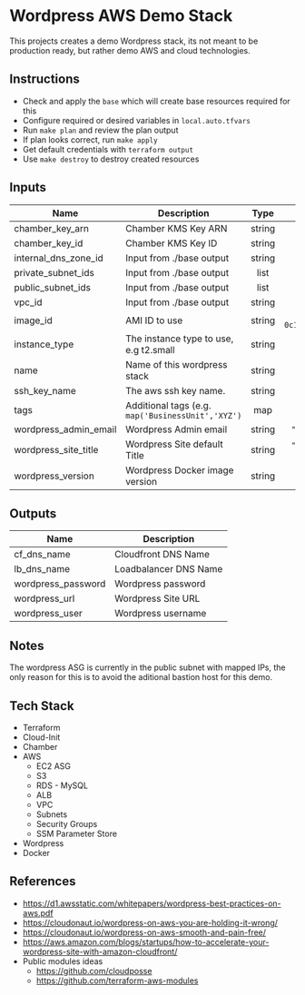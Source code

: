 # Wordpress AWS Demo Stack

This projects creates a demo Wordpress stack, its not meant to be production ready, but rather demo AWS and cloud technologies.

## Instructions
- Check and apply the `base` which will create base resources required for this
- Configure required or desired variables in `local.auto.tfvars`
- Run `make plan` and review the plan output
- If plan looks correct, run `make apply`
- Get default credentials with `terraform output`
- Use `make destroy` to destroy created resources

## Inputs

| Name | Description | Type | Default | Required |
|------|-------------|:----:|:-----:|:-----:|
| chamber\_key\_arn | Chamber KMS Key ARN | string | n/a | yes |
| chamber\_key\_id | Chamber KMS Key ID | string | n/a | yes |
| internal\_dns\_zone\_id | Input from ./base output | string | n/a | yes |
| private\_subnet\_ids | Input from ./base output | list | n/a | yes |
| public\_subnet\_ids | Input from ./base output | list | n/a | yes |
| vpc\_id | Input from ./base output | string | n/a | yes |
| image\_id | AMI ID to use | string | `"ami-0c15064daa40f95b5"` | no |
| instance\_type | The instance type to use, e.g t2.small | string | `"t3.small"` | no |
| name | Name of this wordpress stack | string | `"demo"` | no |
| ssh\_key\_name | The aws ssh key name. | string | `""` | no |
| tags | Additional tags (e.g. `map('BusinessUnit','XYZ')` | map | `<map>` | no |
| wordpress\_admin\_email | Wordpress Admin email | string | `"null@null.com"` | no |
| wordpress\_site\_title | Wordpress Site default Title | string | `"Demo Wordpress Site"` | no |
| wordpress\_version | Wordpress Docker image version | string | `"5.2"` | no |

## Outputs

| Name | Description |
|------|-------------|
| cf\_dns\_name | Cloudfront DNS Name |
| lb\_dns\_name | Loadbalancer DNS Name |
| wordpress\_password | Wordpress password |
| wordpress\_url | Wordpress Site URL |
| wordpress\_user | Wordpress username |

## Notes
The wordpress ASG is currently in the public subnet with mapped IPs, the only reason for this is to avoid the aditional bastion host for this demo.

## Tech Stack
- Terraform
- Cloud-Init
- Chamber
- AWS
  - EC2 ASG
  - S3
  - RDS - MySQL
  - ALB
  - VPC
  - Subnets
  - Security Groups
  - SSM Parameter Store
- Wordpress
- Docker

## References
- https://d1.awsstatic.com/whitepapers/wordpress-best-practices-on-aws.pdf
- https://cloudonaut.io/wordpress-on-aws-you-are-holding-it-wrong/
- https://cloudonaut.io/wordpress-on-aws-smooth-and-pain-free/
- https://aws.amazon.com/blogs/startups/how-to-accelerate-your-wordpress-site-with-amazon-cloudfront/
- Public modules ideas
  - https://github.com/cloudposse
  - https://github.com/terraform-aws-modules
